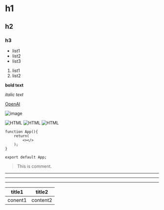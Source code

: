 <!-- HTML 태그 사용 가능 : br, img -->
# h1
## h2
### h3

<!-- 순서 없는 목록 : -, *, + -->
- list1
- list2
- list3

<!-- 순서 있는 목록 : 숫자와 점 -->
1. list1
2. list2

<!-- 볼드체 : **텍스트** 또는 __텍스트__ -->
**bold text**

<!-- 이탤릭체 : *텍스트* 또는 _텍스트_ -->
*italic text*

<!-- 링크 : [링크 텍스트](URL), <a> -->
[OpenAI](https://www.openai.com)

<!-- 이미지 : ![대체 텍스트](이미지 URL), <img> -->
![image](https://example.com/image.png)

<!-- 로고 -->
![HTML](https://img.shields.io/badge/-HTML-F05032)
![HTML](https://img.shields.io/badge/-HTML-F05032?style=flat-square)
![HTML](https://img.shields.io/badge/-HTML-F05032?style=flat-square&logo=html5&logoColor=ffffff)

<!-- 인라인 코드 : `코드` -->
``` React
function App(){
	return(
		<></>
	);
}

export default App;
```

<!-- 인용 : > 기호를 사용하여 인용문 작성 -->

> This is comment.

<!-- 수평선 : ---, ***, ___ 등을 사용하여 수평선 생성 -->

---

***
___

<!-- 테이블 : 파이프(|)를 사용하여 테이블 생성 -->

| title1 | title2 |
|---|---|
| conent1 | content2 |



